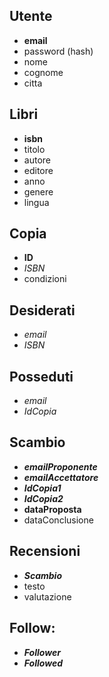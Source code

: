 ## Utente
- **email**
- password (hash)
- nome
- cognome
- citta

## Libri
- **isbn**
- titolo
- autore
- editore
- anno
- genere
- lingua

## Copia
- **ID**
- _ISBN_
- condizioni
<!-- derivato: disponibile -->

## Desiderati
- _email_
- _ISBN_

## Posseduti
- _email_
- _IdCopia_

## Scambio
- **_emailProponente_** <!-- proponente dello scambio -->
- **_emailAccettatore_** <!-- proponente dello scambio -->
- **_IdCopia1_**
- **_IdCopia2_**
- **dataProposta**
- dataConclusione
<!-- - stato  Enum: proposto, accettato, in attesa, concluso -->

## Recensioni
- ***Scambio***
- testo
- valutazione <!-- float, stelline solo grafiche, bypassate da screen reader -->

## Follow:
- ***Follower***
- ***Followed***